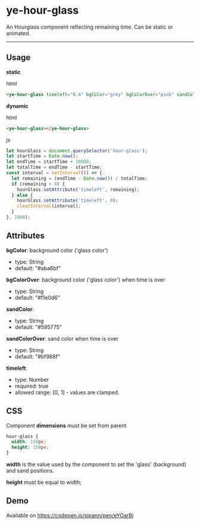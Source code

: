 # ye-hour-glass

An Hourglass component reflecting remaining time.
Can be static or animated.

___

## Usage

**static**

html
```html
<ye-hour-glass timeleft="0.4" bgColor="grey" bgColorOver="pink" sandColor="green" sandColorOver="red"></ye-hour-glass>
```

**dynamic**

html
```html
<ye-hour-glass></ye-hour-glass>
```

js
```js
let hourGlass = document.querySelector('hour-glass');
let startTime = Date.now();
let endTime = startTime + 10000;
let totalTime = endTime - startTime;
const interval = setInterval(() => {
  let remaining = (endTime - Date.now()) / totalTime;
  if (remaining > 0) {
    hourGlass.setAttribute('timeleft', remaining);
  } else {
    hourGlass.setAttribute('timeleft', 0);
    clearInterval(interval); 
  }
}, 1000);
```


## Attributes

**bgColor**: background color ('glass color')
* type: String
* default: "#aba6bf"

**bgColorOver**: background color ('glass color') when time is over
* type: String
* default: "#f1e0d6"

**sandColor**: 
* type: String
* default: "#595775"

**sandColorOver**: sand color when time is over
* type: String
* default: "#bf988f"

**timeleft**:
* type: Number
* required: true
* allowed range: [0, 1] - values are clamped.


## CSS

Component **dimensions** must be set from parent
```css
hour-glass {
  width: 150px;
  height: 150px;
}
```
**width** is the value used by the component to set the 'glass' (background) and sand positions.

**height** must be equal to width;


## Demo
Available on https://codepen.io/sipann/pen/eYOarBj
